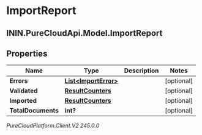 # ImportReport

## ININ.PureCloudApi.Model.ImportReport

## Properties

|Name | Type | Description | Notes|
|------------ | ------------- | ------------- | -------------|
| **Errors** | [**List&lt;ImportError&gt;**](ImportError) |  | [optional] |
| **Validated** | [**ResultCounters**](ResultCounters) |  | [optional] |
| **Imported** | [**ResultCounters**](ResultCounters) |  | [optional] |
| **TotalDocuments** | **int?** |  | [optional] |



_PureCloudPlatform.Client.V2 245.0.0_
